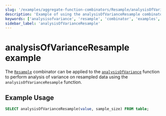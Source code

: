 ```yaml
---
slug: '/examples/aggregate-function-combinators/Resample/analysisOfVarianceResample'
description: 'Example of using the analysisOfVarianceResample combinator'
keywords: ['analysisofvariance', 'resample', 'combinator', 'examples', 'analysisOfVarianceResample']
sidebar_label: 'analysisOfVarianceResample'
---
```


# analysisOfVarianceResample example

The [`Resample`](/sql-reference/aggregate-functions/combinators#-resample) combinator can be applied to the [`analysisOfVariance`](/sql-reference/aggregate-functions/reference/analysis_of_variance) function to perform analysis of variance on resampled data using the `analysisOfVarianceResample` function.

## Example Usage

```sql
SELECT analysisOfVarianceResample(value, sample_size) FROM table;
``` 